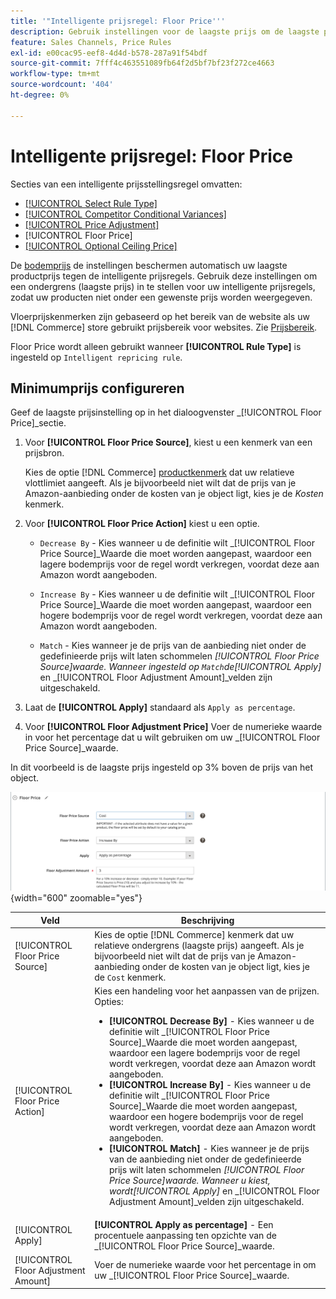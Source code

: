 ```yaml
---
title: '"Intelligente prijsregel: Floor Price'''
description: Gebruik instellingen voor de laagste prijs om de laagste prijs te bepalen voor een intelligente prijsregel voor het beheren van je Amazon-aanbiedingen.
feature: Sales Channels, Price Rules
exl-id: e00cac95-eef8-4d4d-b578-287a91f54bdf
source-git-commit: 7fff4c463551089fb64f2d5bf7bf23f272ce4663
workflow-type: tm+mt
source-wordcount: '404'
ht-degree: 0%

---
```


# Intelligente prijsregel: Floor Price

Secties van een intelligente prijsstellingsregel omvatten:

- [[!UICONTROL Select Rule Type]](./intelligent-repricing-rules.md)
- [[!UICONTROL Competitor Conditional Variances]](./competitor-conditional-variances.md)
- [[!UICONTROL Price Adjustment]](./price-adjustment.md)
- [!UICONTROL Floor Price]
- [[!UICONTROL Optional Ceiling Price]](./optional-ceiling-price.md)

De [bodemprijs](./floor-price.md) de instellingen beschermen automatisch uw laagste productprijs tegen de intelligente prijsregels. Gebruik deze instellingen om een ondergrens (laagste prijs) in te stellen voor uw intelligente prijsregels, zodat uw producten niet onder een gewenste prijs worden weergegeven.

Vloerprijskenmerken zijn gebaseerd op het bereik van de website als uw [!DNL Commerce] store gebruikt prijsbereik voor websites. Zie [Prijsbereik](./price-scope.md).

Floor Price wordt alleen gebruikt wanneer **[!UICONTROL Rule Type]** is ingesteld op `Intelligent repricing rule`.

## Minimumprijs configureren

Geef de laagste prijsinstelling op in het dialoogvenster _[!UICONTROL Floor Price]_sectie.

1. Voor **[!UICONTROL Floor Price Source]**, kiest u een kenmerk van een prijsbron.

   Kies de optie [!DNL Commerce] [productkenmerk](https://experienceleague.adobe.com/docs/commerce-admin/catalog/product-attributes/product-attributes.html) dat uw relatieve vlottlimiet aangeeft. Als je bijvoorbeeld niet wilt dat de prijs van je Amazon-aanbieding onder de kosten van je object ligt, kies je de *Kosten* kenmerk.

1. Voor **[!UICONTROL Floor Price Action]** kiest u een optie.

   - `Decrease By` - Kies wanneer u de definitie wilt _[!UICONTROL Floor Price Source]_Waarde die moet worden aangepast, waardoor een lagere bodemprijs voor de regel wordt verkregen, voordat deze aan Amazon wordt aangeboden.

   - `Increase By` - Kies wanneer u de definitie wilt _[!UICONTROL Floor Price Source]_Waarde die moet worden aangepast, waardoor een hogere bodemprijs voor de regel wordt verkregen, voordat deze aan Amazon wordt aangeboden.

   - `Match` - Kies wanneer je de prijs van de aanbieding niet onder de gedefinieerde prijs wilt laten schommelen _[!UICONTROL Floor Price Source]_waarde. Wanneer ingesteld op `Match`de_[!UICONTROL Apply]_ en _[!UICONTROL Floor Adjustment Amount]_velden zijn uitgeschakeld.

1. Laat de **[!UICONTROL Apply]** standaard als `Apply as percentage`.

1. Voor **[!UICONTROL Floor Adjustment Price]** Voer de numerieke waarde in voor het percentage dat u wilt gebruiken om uw _[!UICONTROL Floor Price Source]_waarde.

In dit voorbeeld is de laagste prijs ingesteld op 3% boven de prijs van het object.

![Voorbeeld van een intelligente prijsregel - minimumprijs](assets/ob-intelligent-pricde-rule-floor-price.png){width="600" zoomable="yes"}

| Veld | Beschrijving |
|--------------------------------------|---------------------------------------------------------------------------------------------------------------------------------------------------------------------------------------------------------------------------------------------------------------------------------------------------------------------------------------------------------------------------------------------------------------------------------------------------------------------------------------------------------------------------------------------------------------------------------------------------------------------------------------------------------------------------------------------------------------------------------------|
| [!UICONTROL Floor Price Source] | Kies de optie [!DNL Commerce] kenmerk dat uw relatieve ondergrens (laagste prijs) aangeeft. Als je bijvoorbeeld niet wilt dat de prijs van je Amazon-aanbieding onder de kosten van je object ligt, kies je de `Cost` kenmerk. |
| [!UICONTROL Floor Price Action] | Kies een handeling voor het aanpassen van de prijzen. Opties:<ul><li>**[!UICONTROL Decrease By]** - Kies wanneer u de definitie wilt _[!UICONTROL Floor Price Source]_Waarde die moet worden aangepast, waardoor een lagere bodemprijs voor de regel wordt verkregen, voordat deze aan Amazon wordt aangeboden.</li><li>**[!UICONTROL Increase By]** - Kies wanneer u de definitie wilt _[!UICONTROL Floor Price Source]_Waarde die moet worden aangepast, waardoor een hogere bodemprijs voor de regel wordt verkregen, voordat deze aan Amazon wordt aangeboden.</li><li>**[!UICONTROL Match]** - Kies wanneer je de prijs van de aanbieding niet onder de gedefinieerde prijs wilt laten schommelen _[!UICONTROL Floor Price Source]_waarde. Wanneer u kiest, wordt_[!UICONTROL Apply]_ en _[!UICONTROL Floor Adjustment Amount]_velden zijn uitgeschakeld.</li></ul> |
| [!UICONTROL Apply] | **[!UICONTROL Apply as percentage]** - Een procentuele aanpassing ten opzichte van de _[!UICONTROL Floor Price Source]_waarde. |
| [!UICONTROL Floor Adjustment Amount] | Voer de numerieke waarde voor het percentage in om uw _[!UICONTROL Floor Price Source]_waarde. |
